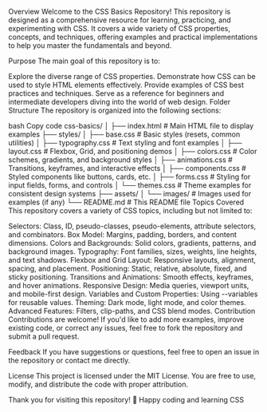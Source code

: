 Overview
Welcome to the CSS Basics Repository! This repository is designed as a comprehensive resource for learning, practicing, and experimenting with CSS. It covers a wide variety of CSS properties, concepts, and techniques, offering examples and practical implementations to help you master the fundamentals and beyond.

Purpose
The main goal of this repository is to:

Explore the diverse range of CSS properties.
Demonstrate how CSS can be used to style HTML elements effectively.
Provide examples of CSS best practices and techniques.
Serve as a reference for beginners and intermediate developers diving into the world of web design.
Folder Structure
The repository is organized into the following sections:

bash
Copy code
css-basics/
│
├── index.html          # Main HTML file to display examples
├── styles/
│   ├── base.css        # Basic styles (resets, common utilities)
│   ├── typography.css  # Text styling and font examples
│   ├── layout.css      # Flexbox, Grid, and positioning demos
│   ├── colors.css      # Color schemes, gradients, and background styles
│   ├── animations.css  # Transitions, keyframes, and interactive effects
│   ├── components.css  # Styled components like buttons, cards, etc.
│   ├── forms.css       # Styling for input fields, forms, and controls
│   └── themes.css      # Theme examples for consistent design systems
├── assets/
│   └── images/         # Images used for examples (if any)
└── README.md           # This README file
Topics Covered
This repository covers a variety of CSS topics, including but not limited to:

Selectors: Class, ID, pseudo-classes, pseudo-elements, attribute selectors, and combinators.
Box Model: Margins, padding, borders, and content dimensions.
Colors and Backgrounds: Solid colors, gradients, patterns, and background images.
Typography: Font families, sizes, weights, line heights, and text shadows.
Flexbox and Grid Layout: Responsive layouts, alignment, spacing, and placement.
Positioning: Static, relative, absolute, fixed, and sticky positioning.
Transitions and Animations: Smooth effects, keyframes, and hover animations.
Responsive Design: Media queries, viewport units, and mobile-first design.
Variables and Custom Properties: Using --variables for reusable values.
Theming: Dark mode, light mode, and color themes.
Advanced Features: Filters, clip-paths, and CSS blend modes.
Contribution
Contributions are welcome! If you'd like to add more examples, improve existing code, or correct any issues, feel free to fork the repository and submit a pull request.

Feedback
If you have suggestions or questions, feel free to open an issue in the repository or contact me directly.

License
This project is licensed under the MIT License. You are free to use, modify, and distribute the code with proper attribution.

Thank you for visiting this repository! 🌟 Happy coding and learning CSS

